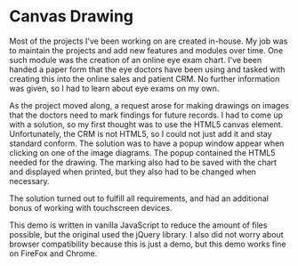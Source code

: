 # Canvas Drawing
Most of the projects I've been working on are created in-house. My job was to maintain the projects and add new
features and modules over time. One such module was the creation of an online eye exam chart. I've been handed a paper
form that the eye doctors have been using and tasked with creating this into the online sales and patient CRM. No
further information was given, so I had to learn about eye exams on my own.

As the project moved along, a request arose for making drawings on images that the doctors need to mark findings for
future records. I had to come up with a solution, so my first thought was to use the HTML5 canvas element.
Unfortunately, the CRM is not HTML5, so I could not just add it and stay standard conform. The solution was to have a
popup window appear when clicking on one of the image diagrams. The popup contained the HTML5 needed for the drawing.
The marking also had to be saved with the chart and displayed when printed, but they also had to be changed when necessary.

The solution turned out to fulfill all requirements, and had an additional bonus of working with touchscreen devices.

This demo is written in vanilla JavaScript to reduce the amount of files possible, but the original used the jQuery library.
I also did not worry about browser compatibility because this is just a demo, but this demo works fine on FireFox and Chrome.
